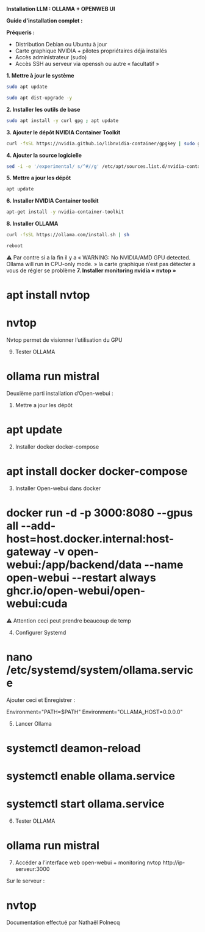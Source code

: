 **Installation LLM : OLLAMA + OPENWEB UI**

**Guide d'installation complet :**

**Préqueris :**

- Distribution Debian ou Ubuntu à jour 
- Carte graphique NVIDIA + pilotes propriétaires déjà installés 
- Accès administrateur (sudo) 
- Accès SSH au serveur via openssh ou autre « facultatif »

**1. Mettre à jour le système**
```bash
sudo apt update 
```
```bash 
sudo apt dist-upgrade -y 
```
**2. Installer les outils de base**
```bash
sudo apt install -y curl gpg ; apt update
```
**3. Ajouter le dépôt NVIDIA Container Toolkit**
```bash
curl -fsSL https://nvidia.github.io/libnvidia-container/gpgkey | sudo gpg --dearmor -o /usr/share/keyrings/nvidia-container-toolkit-keyring.gpg && curl -s -L https://nvidia.github.io/libnvidia-container/stable/deb/nvidia-container-toolkit.list | sed 's#deb https://#deb [signed-by=/usr/share/keyrings/nvidia-container-toolkit-keyring.gpg] https://#g' | sudo tee /etc/apt/sources.list.d/nvidia-container-toolkit.list
```
**4.  Ajouter la source logicielle**
```bash
sed -i -e '/experimental/ s/^#//g' /etc/apt/sources.list.d/nvidia-container-toolkit.list
```
**5. Mettre a jour les dépôt**
```bash
apt update 
```
**6. Installer NVIDIA Container toolkit**
```bash
apt-get install -y nvidia-container-toolkit
```
**8. Installer OLLAMA**
```bash
curl -fsSL https://ollama.com/install.sh | sh
```
```bash
reboot
```

⚠️ Par contre si a la fin il y a « WARNING: No NVIDIA/AMD GPU detected. Ollama will run in CPU-only mode. » la carte graphique n’est pas détecter a vous de régler se problème
**7. Installer monitoring nvidia « nvtop »**
# apt install nvtop 
# nvtop

Nvtop permet de visionner l’utilisation du GPU

9. Tester OLLAMA 
# ollama run mistral

Deuxième parti installation d’Open-webui :

1. Mettre a jour les dépôt
# apt update

2. Installer docker docker-compose
# apt install docker docker-compose

3. Installer Open-webui dans docker
# docker run -d -p 3000:8080 --gpus all --add-host=host.docker.internal:host-gateway -v open-webui:/app/backend/data --name open-webui --restart always ghcr.io/open-webui/open-webui:cuda

⚠️ Attention ceci peut prendre beaucoup de temp

4. Configurer Systemd 
# nano /etc/systemd/system/ollama.service

Ajouter ceci et Enregistrer : 

Environment="PATH=$PATH"
Environment="OLLAMA_HOST=0.0.0.0"

5. Lancer Ollama 
# systemctl deamon-reload
# systemctl enable ollama.service
# systemctl start ollama.service

6. Tester OLLAMA 
# ollama run mistral 

7. Accéder a l’interface web open-webui + monitoring nvtop 
http://ip-serveur:3000

Sur le serveur :
# nvtop





Documentation effectué par Nathaël Polnecq
